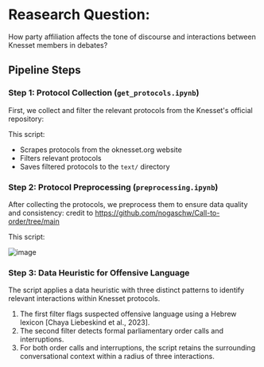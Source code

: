 # Reasearch Question:
How party affiliation affects the tone of discourse and interactions between Knesset members in debates?

## Pipeline Steps

### Step 1: Protocol Collection (`get_protocols.ipynb`)
First, we collect and filter the relevant protocols from the Knesset's official repository:

This script:
- Scrapes protocols from the oknesset.org website
- Filters relevant protocols 
- Saves filtered protocols to the `text/` directory

### Step 2: Protocol Preprocessing (`preprocessing.ipynb`)
After collecting the protocols, we preprocess them to ensure data quality and consistency:
credit to https://github.com/nogaschw/Call-to-order/tree/main

This script:

![image](https://github.com/user-attachments/assets/0821ad0d-2b0d-4fad-93ac-3a453f96b50b)

### Step 3: Data Heuristic for Offensive Language  
The script applies a data heuristic with three distinct patterns to identify relevant interactions within Knesset protocols.  
1. The first filter flags suspected offensive language using a Hebrew lexicon [Chaya Liebeskind et al., 2023].  
2. The second filter detects formal parliamentary order calls and interruptions.  
3. For both order calls and interruptions, the script retains the surrounding conversational context within a radius of three interactions.  
